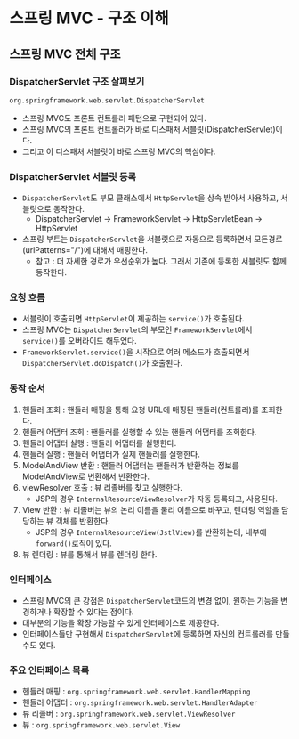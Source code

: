 # 스프링 MVC - 구조 이해
## 스프링 MVC 전체 구조
### DispatcherServlet 구조 살펴보기
`org.springframework.web.servlet.DispatcherServlet`
- 스프링 MVC도 프론트 컨트롤러 패턴으로 구현되어 있다.
- 스프링 MVC의 프론트 컨트롤러가 바로 디스패처 서블릿(DispatcherServlet)이다.
- 그리고 이 디스패처 서블릿이 바로 스프링 MVC의 핵심이다.

### DispatcherServlet 서블릿 등록
- `DispatcherServlet`도 부모 클래스에서 `HttpServlet`을 상속 받아서 사용하고, 서블릿으로 동작한다.
    - DispatcherServlet -> FrameworkServlet -> HttpServletBean -> HttpServlet
- 스프링 부트는 `DispatcherServlet`을 서블릿으로 자동으로 등록하면서 모든경로(urlPatterns="/")에 대해서 매핑한다.
    - 참고 : 더 자세한 경로가 우선순위가 높다. 그래서 기존에 등록한 서블릿도 함께 동작한다.

### 요청 흐름
- 서블릿이 호출되면 `HttpServlet`이 제공하는 `service()`가 호출된다.
- 스프링 MVC는 `DispatcherServlet`의 부모인 `FrameworkServlet`에서 `service()`를 오버라이드 해두었다.
- `FrameworkServlet.service()`을 시작으로 여러 메소드가 호출되면서 `DispatcherServlet.doDispatch()`가 호출된다.

### 동작 순서
1. 핸들러 조회 : 핸들러 매핑을 통해 요청 URL에 매핑된 핸들러(컨트롤러)를 조회한다.
2. 핸들러 어댑터 조회 : 핸들러를 실행할 수 있는 핸들러 어댑터를 조회한다.
3. 핸들러 어댑터 실행 : 핸들러 어댑터를 실행한다.
4. 핸들러 실행 : 핸들러 어댑터가 실제 핸들러를 실행한다.
5. ModelAndView 반환 : 핸들러 어댑터는 핸들러가 반환하는 정보를 ModelAndView로 변환해서 반환한다.
6. viewResolver 호출 : 뷰 리졸버를 찾고 실행한다.
    - JSP의 경우 `InternalResourceViewResolver`가 자동 등록되고, 사용된다.
7. View 반환 : 뷰 리졸버는 뷰의 논리 이름을 물리 이름으로 바꾸고, 렌더링 역할을 담당하는 뷰 객체를 반환한다.
    - JSP의 경우 `InternalResourceView(JstlView)`를 반환하는데, 내부에 `forward()`로직이 있다.
8. 뷰 렌더링 : 뷰를 통해서 뷰를 렌더링 한다.

### 인터페이스
- 스프링 MVC의 큰 강점은 `DispatcherServlet`코드의 변경 없이, 원하는 기능을 변경하거나 확장할 수 있다는 점이다.
- 대부분의 기능을 확장 가능할 수 있게 인터페이스로 제공한다.
- 인터페이스들만 구현해서 `DispatcherServlet`에 등록하면 자신의 컨트롤러를 만들 수도 있다.

### 주요 인터페이스 목록
- 핸들러 매핑 : `org.springframework.web.servlet.HandlerMapping`
- 핸들러 어댑터 : `org.springframework.web.servlet.HandlerAdapter`
- 뷰 리졸버 : `org.springframework.web.servlet.ViewResolver`
- 뷰 : `org.springframework.web.servlet.View`
